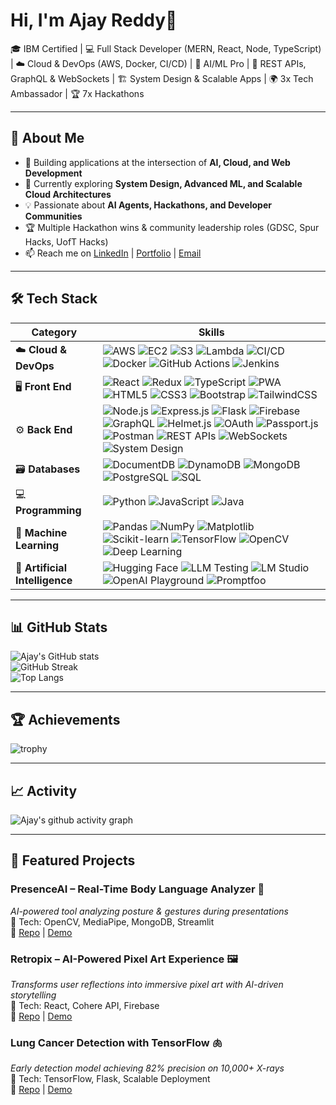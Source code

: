 # Hi, I'm Ajay Reddy👋  

🎓 IBM Certified | 💻 Full Stack Developer (MERN, React, Node, TypeScript) | ☁️ Cloud & DevOps (AWS, Docker, CI/CD) | 🤖 AI/ML Pro | 🔗 REST APIs, GraphQL & WebSockets | 🏗️ System Design & Scalable Apps | 🌍 3x Tech Ambassador | 🏆 7x Hackathons 

---

## 🚀 About Me
- 🔭 Building applications at the intersection of **AI, Cloud, and Web Development**  
- 🌱 Currently exploring **System Design, Advanced ML, and Scalable Cloud Architectures**  
- 💡 Passionate about **AI Agents, Hackathons, and Developer Communities**  
- 🏆 Multiple Hackathon wins & community leadership roles (GDSC, Spur Hacks, UofT Hacks)  
- 📫 Reach me on [LinkedIn](your-link) | [Portfolio](your-site) | [Email](mailto:ajayreddy.tech@gmail.com)  

---

## 🛠 Tech Stack  

| **Category** | **Skills** |
|--------------|------------|
| ☁️ **Cloud & DevOps** | ![AWS](https://img.shields.io/badge/-AWS-05122A?logo=amazon-aws) ![EC2](https://img.shields.io/badge/-EC2-05122A?logo=amazon-aws) ![S3](https://img.shields.io/badge/-S3-05122A?logo=amazon-s3) ![Lambda](https://img.shields.io/badge/-Lambda-05122A?logo=aws-lambda) ![CI/CD](https://img.shields.io/badge/-CI%2FCD-05122A?logo=githubactions) ![Docker](https://img.shields.io/badge/-Docker-05122A?logo=docker) ![GitHub Actions](https://img.shields.io/badge/-GitHub%20Actions-05122A?logo=githubactions) ![Jenkins](https://img.shields.io/badge/-Jenkins-05122A?logo=jenkins) |
| 🖥️ **Front End** | ![React](https://img.shields.io/badge/-React-05122A?logo=react) ![Redux](https://img.shields.io/badge/-Redux-05122A?logo=redux) ![TypeScript](https://img.shields.io/badge/-TypeScript-05122A?logo=typescript) ![PWA](https://img.shields.io/badge/-PWA-05122A?logo=pwa) ![HTML5](https://img.shields.io/badge/-HTML5-05122A?logo=html5) ![CSS3](https://img.shields.io/badge/-CSS3-05122A?logo=css3) ![Bootstrap](https://img.shields.io/badge/-Bootstrap-05122A?logo=bootstrap) ![TailwindCSS](https://img.shields.io/badge/-TailwindCSS-05122A?logo=tailwind-css) |
| ⚙️ **Back End** | ![Node.js](https://img.shields.io/badge/-Node.js-05122A?logo=node.js) ![Express.js](https://img.shields.io/badge/-Express.js-05122A?logo=express) ![Flask](https://img.shields.io/badge/-Flask-05122A?logo=flask) ![Firebase](https://img.shields.io/badge/-Firebase-05122A?logo=firebase) ![GraphQL](https://img.shields.io/badge/-GraphQL-05122A?logo=graphql) ![Helmet.js](https://img.shields.io/badge/-Helmet.js-05122A?logo=node.js) ![OAuth](https://img.shields.io/badge/-OAuth-05122A?logo=auth0) ![Passport.js](https://img.shields.io/badge/-Passport.js-05122A?logo=passport) ![Postman](https://img.shields.io/badge/-Postman-05122A?logo=postman) ![REST APIs](https://img.shields.io/badge/-REST%20APIs-05122A?logo=api) ![WebSockets](https://img.shields.io/badge/-WebSockets-05122A?logo=socket.io) ![System Design](https://img.shields.io/badge/-System%20Design-05122A?logo=arch-linux) |
| 🗃️ **Databases** | ![DocumentDB](https://img.shields.io/badge/-DocumentDB-05122A?logo=amazon-dynamodb) ![DynamoDB](https://img.shields.io/badge/-DynamoDB-05122A?logo=amazondynamodb) ![MongoDB](https://img.shields.io/badge/-MongoDB-05122A?logo=mongodb) ![PostgreSQL](https://img.shields.io/badge/-PostgreSQL-05122A?logo=postgresql) ![SQL](https://img.shields.io/badge/-SQL-05122A?logo=sqlite) |
| 💻 **Programming** | ![Python](https://img.shields.io/badge/-Python-05122A?logo=python) ![JavaScript](https://img.shields.io/badge/-JavaScript-05122A?logo=javascript) ![Java](https://img.shields.io/badge/-Java-05122A?logo=java) |
| 🧠 **Machine Learning** | ![Pandas](https://img.shields.io/badge/-Pandas-05122A?logo=pandas) ![NumPy](https://img.shields.io/badge/-NumPy-05122A?logo=numpy) ![Matplotlib](https://img.shields.io/badge/-Matplotlib-05122A?logo=python) ![Scikit-learn](https://img.shields.io/badge/-Scikit--learn-05122A?logo=scikitlearn) ![TensorFlow](https://img.shields.io/badge/-TensorFlow-05122A?logo=tensorflow) ![OpenCV](https://img.shields.io/badge/-OpenCV-05122A?logo=opencv) ![Deep Learning](https://img.shields.io/badge/-Deep%20Learning-05122A?logo=tensorflow) |
| 🤖 **Artificial Intelligence** | ![Hugging Face](https://img.shields.io/badge/-HuggingFace-05122A?logo=huggingface) ![LLM Testing](https://img.shields.io/badge/-LLM%20Testing-05122A?logo=openai) ![LM Studio](https://img.shields.io/badge/-LM%20Studio-05122A?logo=ai) ![OpenAI Playground](https://img.shields.io/badge/-OpenAI%20Playground-05122A?logo=openai) ![Promptfoo](https://img.shields.io/badge/-Promptfoo-05122A?logo=openai) |


---

## 📊 GitHub Stats
![Ajay's GitHub stats](https://github-readme-stats.vercel.app/api?username=ajayreddyfsd&show_icons=true&theme=tokyonight)  
![GitHub Streak](https://streak-stats.demolab.com/?user=ajayreddyfsd&theme=tokyonight)  
![Top Langs](https://github-readme-stats.vercel.app/api/top-langs/?username=ajayreddyfsd&layout=compact&theme=tokyonight)  

---

## 🏆 Achievements
![trophy](https://github-profile-trophy.vercel.app/?username=ajayreddyfsd&theme=tokyonight&margin-w=10&margin-h=10)

---

## 📈 Activity
![Ajay's github activity graph](https://github-readme-activity-graph.vercel.app/graph?username=ajayreddyfsd&theme=tokyo-night)

---

## 📌 Featured Projects

### PresenceAI – Real-Time Body Language Analyzer 🎤  
_AI-powered tool analyzing posture & gestures during presentations_  
🔹 Tech: OpenCV, MediaPipe, MongoDB, Streamlit  
🔹 [Repo](link) | [Demo](link)  

### Retropix – AI-Powered Pixel Art Experience 🖼️  
_Transforms user reflections into immersive pixel art with AI-driven storytelling_  
🔹 Tech: React, Cohere API, Firebase  
🔹 [Repo](link) | [Demo](link)  

### Lung Cancer Detection with TensorFlow 🫁  
_Early detection model achieving 82% precision on 10,000+ X-rays_  
🔹 Tech: TensorFlow, Flask, Scalable Deployment  
🔹 [Repo](link) | [Demo](link)  


